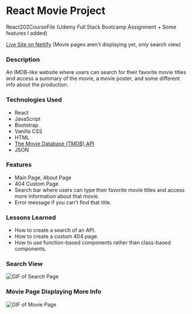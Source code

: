 # React Movie Project
React202CourseFile (Udemy Full Stack Bootcamp Assignment + Some features I added)

[Live Site on Netlify](https://achilders-react-movie-project.netlify.app/) (Movie pages aren't displaying yet, only search view)

### Description
An IMDB-like website where users can search for their favorite movie titles and access a summary of the movie, a movie poster, and some different info about the production.

### Technologies Used
- React
- JavaScript
- Bootstrap
- Vanilla CSS
- HTML
- [The Movie Database (TMDB) API](https://developers.themoviedb.org/3/getting-started/introduction)
- JSON

### Features
- Main Page, About Page
- 404 Custom Page
- Search bar where users can type their favorite movie titles and access more information about that movie.
- Error message if you can't find that title.

### Lessons Learned
- How to create a search of an API.
- How to create a custom 404 page.
- How to use function-based components rather than class-based components.

### Search View
![GIF of Search Page](https://i.ibb.co/hXX7ZXL/Home-About-Search.gif)

### Movie Page Displaying More Info
![GIF of Movie Page](https://i.ibb.co/d25cVvQ/Movie-View.gif)
